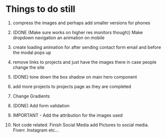 # Things to do still

1. compress the images and perhaps add smaller versions for phones

2. (DONE (Make sure works on higher res monitors though)) Make dropdown navigation an animation on mobile

3. create loading animation for after sending contact form email and before the modal pops up

4. remove links to projects and just have the images there in case people change the site

5. (DONE) tone down the box shadow on main hero component

6. add more projects to projects page as they are completed

7. Change Gradients

8. (DONE) Add form validation

9. IMPORTANT - Add the attribution for the images used

10. Not code related. Finish Social Media add Pictures to social media. Fiverr. Instagram etc...

